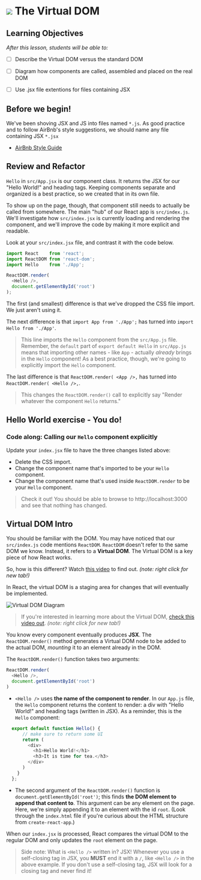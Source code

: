 # ![](https://ga-dash.s3.amazonaws.com/production/assets/logo-9f88ae6c9c3871690e33280fcf557f33.png) The Virtual DOM


## Learning Objectives
*After this lesson, students will be able to:*

- [ ] Describe the Virtual DOM versus the standard DOM
- [ ] Diagram how components are called, assembled and placed on the real DOM
- [ ] Use .jsx file extentions for files containing JSX


## Before we begin!

We've been shoving JSX and JS into files named `*.js`. As good practice and to follow AirBnb's style suggestions, we should name any file containing JSX `*.jsx`

 - [AirBnb Style Guide](https://github.com/airbnb/javascript/tree/master/react#naming)


## Review and Refactor

`Hello` in `src/App.jsx`  is our component class. It returns the JSX for our "Hello World!" and heading tags. Keeping components separate and organized is a best practice, so we created that in its own file.

To show up on the page, though, that component still needs to actually be called from somewhere.  The main "hub" of our React app is `src/index.js`.  We'll investigate how `src/index.jsx` is currently loading and rendering the component, and we'll improve the code by making it more explicit and readable.

Look at your `src/index.jsx` file, and contrast it with the code below.


```js
import React    from 'react';
import ReactDOM from 'react-dom';
import Hello    from './App';

ReactDOM.render(
  <Hello />,
  document.getElementById('root')
);
```

The first (and smallest) difference is that we've dropped the CSS file import. We just aren't using it.

The next difference is that `import App from './App';` has turned into `import Hello from './App'`.

>  This line imports the `Hello` component from the `src/App.js` file. Remember, the `default` part of `export default Hello` in `src/App.js` means that importing other names - like `App` - actually _already_ brings in the `Hello` component! As a best practice, though, we're going to explicitly import the `Hello` component.


The last difference is that `ReactDOM.render(
  <App />,` has turned into `ReactDOM.render(
    <Hello />,`.

> This changes the `ReactDOM.render()` call to explicitly say "Render whatever the component `Hello` returns."


## Hello World exercise - You do!
### Code along: Calling our `Hello` component explicitly

Update your `index.jsx` file to have the three changes listed above:
- Delete the CSS import.
- Change the component name that's imported to be your `Hello` component.
- Change the component name that's used inside `ReactDOM.render` to be your `Hello` component.

> Check it out! You should be able to browse to http://localhost:3000 and see that nothing has changed.


## Virtual DOM Intro

You should be familiar with the DOM. You may have noticed that our `src/index.js` code mentions `ReactDOM`. `ReactDOM` doesn't refer to the same DOM we know. Instead, it refers to a **Virtual DOM**. The Virtual DOM is a key piece of how React works.

So, how is this different? Watch [this video](https://generalassembly.wistia.com/medias/v5qyqsir0s) to find out. _(note: right click for new tab!)_

In React, the virtual DOM is a staging area for changes that will eventually be implemented.

![Virtual DOM Diagram](https://docs.google.com/drawings/d/11ugBTwDkqn6p2n5Fkps1p3Elp8ZToIRzXzvM4LJMYaU/pub?w=543&h=229)

  > If you're interested in learning more about the Virtual DOM, [check this video out](https://www.youtube.com/watch?v=-DX3vJiqxm4). _(note: right click for new tab!)_

You know every component eventually produces **JSX**. The `ReactDOM.render()` method generates a Virtual DOM node to be added to the actual DOM, *mounting* it to an element already in the DOM.

The `ReactDOM.render()` function takes two arguments:

```js
ReactDOM.render(
  <Hello />,
  document.getElementById('root')
)
```

- `<Hello />` uses **the name of the component to render**. In our `App.js` file, the `Hello` component returns the content to render:  a div with "Hello World!" and heading tags (written in JSX). As a reminder, this is the `Hello` component:

```js
  export default function Hello() {
      // make sure to return some UI
      return (
        <div>
          <h1>Hello World!</h1>
          <h3>It is time for tea.</h3>
        </div>
      )
    }
  };
```

- The second argument of the `ReactDOM.render()` function is `document.getElementById('root')`; this finds **the DOM element to append that content to**. This argument can be any element on the page. Here, we're simply appending it to an element with the id `root`.  (Look through the `index.html` file if you're curious about the HTML structure from `create-react-app`.)

When our `index.jsx` is processed, React compares the virtual DOM to the regular DOM and only updates the `root` element on the page. 


> Side note: What is `<Hello />` written in? JSX! Whenever you use a
self-closing tag in JSX, you **MUST** end it with a `/`, like `<Hello />` in the
above example. If you don't use a self-closing tag, JSX will look for a closing tag and never find it!
